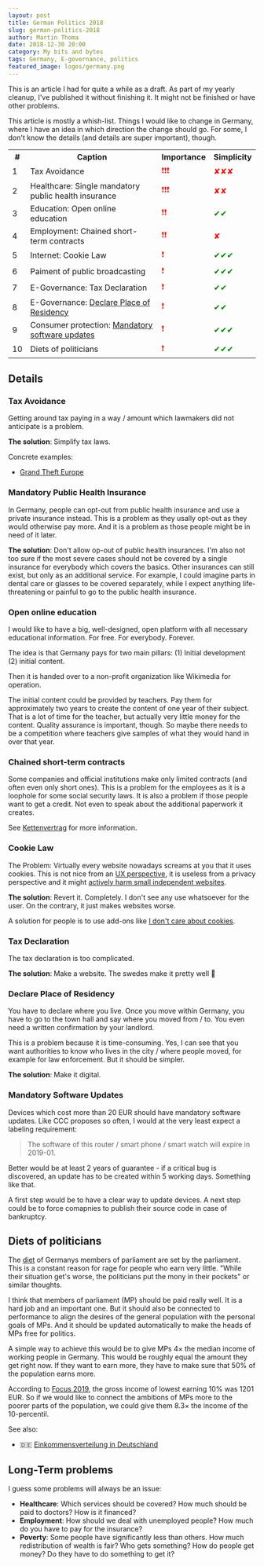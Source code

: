 ```yaml
---
layout: post
title: German Politics 2018
slug: german-politics-2018
author: Martin Thoma
date: 2018-12-30 20:00
category: My bits and bytes
tags: Germany, E-governance, politics
featured_image: logos/germany.png
---
```

<div class="info">This is an article I had for quite a while as a draft. As part of my yearly cleanup, I've published it without finishing it. It might not be finished or have other problems.</div>

This article is mostly a whish-list. Things I would like to change in Germany,
where I have an idea in which direction the change should go. For some, I don't
know the details (and details are super important), though.

<table>
    <tr>
        <th>#</th>
        <th>Caption</th>
        <th>Importance</th>
        <th>Simplicity</th>
    </tr>
    <tr>
        <td>1</td>
        <td>Tax Avoidance</td>
        <td><span style="color: red;">&#10071;&#10071;&#10071;</span></td>
        <td><span style="color: red;">✘✘✘</span></td>
    </tr>
    <tr>
        <td>2</td>
        <td>Healthcare: Single mandatory public health insurance</td>
        <td><span style="color: red;">&#10071;&#10071;&#10071;</span></td>
        <td><span style="color: red;">✘✘</span></td>
    </tr>
    <tr>
        <td>3</td>
        <td>Education: Open online education</td>
        <td><span style="color: red;">&#10071;&#10071;</span></td>
        <td><span style="color: green;">&#10004;&#10004;</span></td>
    </tr>
    <tr>
        <td>4</td>
        <td>Employment: Chained short-term contracts</td>
        <td><span style="color: red;">&#10071;&#10071;</span></td>
        <td><span style="color: red;">✘</span></td>
    </tr>
    <tr>
        <td>5</td>
        <td>Internet: Cookie Law</td>
        <td><span style="color: red;">&#10071;</span></td>
        <td><span style="color: green;">&#10004;&#10004;&#10004;</span></td>
    </tr>
    <tr>
        <td>6</td>
        <td>Paiment of public broadcasting</td>
        <td><span style="color: red;">&#10071;</span></td>
        <td><span style="color: green;">&#10004;&#10004;&#10004;</span></td>
    </tr>
    <tr>
        <td>7</td>
        <td>E-Governance: Tax Declaration</td>
        <td><span style="color: red;">&#10071;</span></td>
        <td><span style="color: green;">&#10004;&#10004;</span></td>
    </tr>
    <tr>
        <td>8</td>
        <td>E-Governance: <a href="https://martin-thoma.com/german-politics-2018/#declare-place-of-residency">Declare Place of Residency</a></td>
        <td><span style="color: red;">&#10071;</span></td>
        <td><span style="color: green;">&#10004;&#10004;</span></td>
    </tr>
    <tr>
        <td>9</td>
        <td>Consumer protection: <a href="https://martin-thoma.com/german-politics-2018/#mandatory-software-updates">Mandatory software updates</a></td>
        <td><span style="color: red;">&#10071;</span></td>
        <td><span style="color: green;">&#10004;&#10004;&#10004;</span></td>
    </tr>
    <tr>
        <td>10</td>
        <td>Diets of politicians</td>
        <td><span style="color: red;">&#10071;</span></td>
        <td><span style="color: green;">&#10004;&#10004;&#10004;</span></td>
    </tr>
</table>


## Details

### Tax Avoidance

Getting around tax paying in a way / amount which lawmakers did not anticipate
is a problem.

**The solution**: Simplify tax laws.

Concrete examples:

* [Grand Theft Europe](https://correctiv.org/top-stories/2019/05/06/grand-theft-europe/)


### Mandatory Public Health Insurance

In Germany, people can opt-out from public health insurance and use a private
insurance instead. This is a problem as they usally opt-out as they would
otherwise pay more. And it is a problem as those people might be in need of it
later.

**The solution**: Don't allow op-out of public health insurances. I'm also not
too sure if the most severe cases should not be covered by a single insurance
for everybody which covers the basics. Other insurances can still exist, but
only as an additional service. For example, I could imagine parts in dental
care or glasses to be covered separately, while I expect anything
life-threatening or painful to go to the public health insurance.


### Open online education

I would like to have a big, well-designed, open platform with all necessary
educational information. For free. For everybody. Forever.

The idea is that Germany pays for two main pillars: (1) Initial development
(2) initial content.

Then it is handed over to a non-profit organization like Wikimedia for
operation.

The initial content could be provided by teachers. Pay them for approximately
two years to create the content of one year of their subject. That is a lot of
time for the teacher, but actually very little money for the content. Quality
assurance is important, though. So maybe there needs to be a competition where
teachers give samples of what they would hand in over that year.


### Chained short-term contracts

Some companies and official institutions make only limited contracts (and often
even only short ones). This is a problem for the employees as it is a loophole
for some social security laws. It is also a problem if those people want to get
a credit. Not even to speak about the additional paperwork it creates.

See [Kettenvertrag](https://de.wikipedia.org/wiki/Kettenvertrag) for more
information.


### Cookie Law

The Problem: Virtually every website nowadays screams at you that it uses cookies.
This is not nice from an
[UX perspective](https://ux.stackexchange.com/questions/40687/we-use-cookies-notice-on-websites),
it is useless from a privacy perspective and it might [actively harm small independent websites](http://www.dkriesel.com/blog/2018/0522_dsgvo_for_the_win).

**The solution**: Revert it. Completely. I don't see any use whatsoever for the user. On the contrary, it just makes websites worse.

A solution for people is to use add-ons like [I don't care about cookies](https://chrome.google.com/webstore/detail/i-dont-care-about-cookies/fihnjjcciajhdojfnbdddfaoknhalnja).


### Tax Declaration

The tax declaration is too complicated.

**The solution**: Make a website. The swedes make it pretty well 🙂


### Declare Place of Residency

You have to declare where you live. Once you move within Germany, you have to
go to the town hall and say where you moved from / to. You even need a written
confirmation by your landlord.

This is a problem because it is time-consuming. Yes, I can see that you want
authorities to know who lives in the city / where people moved, for example for
law enforcement. But it should be simpler.

**The solution**: Make it digital.


### Mandatory Software Updates

Devices which cost more than 20 EUR should have mandatory software updates.
Like CCC proposes so often, I would at the very least expect a labeling
requirement:

> The software of this router / smart phone / smart watch will expire in 2019-01.

Better would be at least 2 years of guarantee - if a critical bug is
discovered, an update has to be created within 5 working days. Something like
that.

A first step would be to have a clear way to update devices. A next step could
be to force comapnies to publish their source code in case of bankruptcy.


## Diets of politicians

The <a href="https://en.wikipedia.org/wiki/Diet_(assembly)">diet</a> of Germanys
members of parliament are set by the parliament. This is a constant reason for
rage for people who earn very little. "While their situation get's worse, the
politicians put the mony in their pockets" or similar thoughts.

I think that members of parliament (MP) should be paid really well. It is a hard
job and an important one. But it should also be connected to performance to
align the desires of the general population with the personal goals of MPs. And
it should be updated automatically to make the heads of MPs free for politics.

A simple way to achieve this would be to give MPs 4× the median income
of working people in Germany. This would be roughly equal the amount they get
right now. If they want to earn more, they have to make sure that 50% of the
population earns more.

According to <a href="https://www.focus.de/finanzen/karriere/einkommensverteilung-nach-perzentilen-so-viele-menschen-verdienen-in-deutschland-weniger-als-sie_id_10552510.html">Focus 2019</a>,
the gross income of lowest earning 10% was 1201 EUR. So if we would like to
connect the ambitions of MPs more to the poorer parts of the population, we
could give them 8.3× the income of the 10-percentil.

See also:

* 🇩🇪 [Einkommensverteilung in Deutschland](https://de.wikipedia.org/wiki/Einkommensverteilung_in_Deutschland)


## Long-Term problems

I guess some problems will always be an issue:

* **Healthcare**: Which services should be covered? How much should be paid to
  doctors? How is it financed?
* **Employment**: How should we deal with unemployed people? How much do you
  have to pay for the insurance?
* **Poverty**: Some people have significantly less than others. How much
  redistribution of wealth is fair? Who gets something? How do people get
  money? Do they have to do something to get it?
